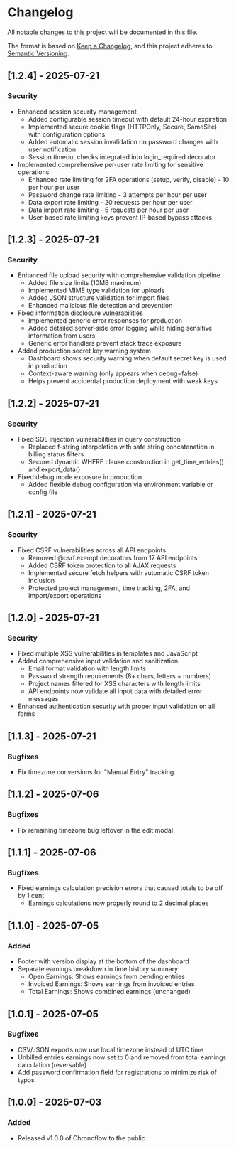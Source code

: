 # Changelog

All notable changes to this project will be documented in this file.

The format is based on [Keep a Changelog](https://keepachangelog.com/en/1.0.0/),
and this project adheres to [Semantic Versioning](https://semver.org/spec/v2.0.0.html).

## [1.2.4] - 2025-07-21

### Security
- Enhanced session security management
  - Added configurable session timeout with default 24-hour expiration
  - Implemented secure cookie flags (HTTPOnly, Secure, SameSite) with configuration options
  - Added automatic session invalidation on password changes with user notification
  - Session timeout checks integrated into login_required decorator
- Implemented comprehensive per-user rate limiting for sensitive operations
  - Enhanced rate limiting for 2FA operations (setup, verify, disable) - 10 per hour per user
  - Password change rate limiting - 3 attempts per hour per user
  - Data export rate limiting - 20 requests per hour per user  
  - Data import rate limiting - 5 requests per hour per user
  - User-based rate limiting keys prevent IP-based bypass attacks

## [1.2.3] - 2025-07-21

### Security
- Enhanced file upload security with comprehensive validation pipeline
  - Added file size limits (10MB maximum)
  - Implemented MIME type validation for uploads
  - Added JSON structure validation for import files
  - Enhanced malicious file detection and prevention
- Fixed information disclosure vulnerabilities
  - Implemented generic error responses for production
  - Added detailed server-side error logging while hiding sensitive information from users
  - Generic error handlers prevent stack trace exposure
- Added production secret key warning system
  - Dashboard shows security warning when default secret key is used in production
  - Context-aware warning (only appears when debug=false)
  - Helps prevent accidental production deployment with weak keys

## [1.2.2] - 2025-07-21

### Security
- Fixed SQL injection vulnerabilities in query construction
  - Replaced f-string interpolation with safe string concatenation in billing status filters
  - Secured dynamic WHERE clause construction in get_time_entries() and export_data()
- Fixed debug mode exposure in production
  - Added flexible debug configuration via environment variable or config file

## [1.2.1] - 2025-07-21

### Security
- Fixed CSRF vulnerabilities across all API endpoints
  - Removed @csrf.exempt decorators from 17 API endpoints
  - Added CSRF token protection to all AJAX requests
  - Implemented secure fetch helpers with automatic CSRF token inclusion
  - Protected project management, time tracking, 2FA, and import/export operations

## [1.2.0] - 2025-07-21

### Security
- Fixed multiple XSS vulnerabilities in templates and JavaScript
- Added comprehensive input validation and sanitization
  - Email format validation with length limits
  - Password strength requirements (8+ chars, letters + numbers)
  - Project names filtered for XSS characters with length limits
  - API endpoints now validate all input data with detailed error messages
- Enhanced authentication security with proper input validation on all forms

## [1.1.3] - 2025-07-21

### Bugfixes
- Fix timezone conversions for "Manual Entry" tracking

## [1.1.2] - 2025-07-06

### Bugfixes
- Fix remaining timezone bug leftover in the edit modal

## [1.1.1] - 2025-07-06

### Bugfixes
- Fixed earnings calculation precision errors that caused totals to be off by 1 cent
  - Earnings calculations now properly round to 2 decimal places

## [1.1.0] - 2025-07-05

### Added
- Footer with version display at the bottom of the dashboard
- Separate earnings breakdown in time history summary:
  - Open Earnings: Shows earnings from pending entries
  - Invoiced Earnings: Shows earnings from invoiced entries
  - Total Earnings: Shows combined earnings (unchanged)

## [1.0.1] - 2025-07-05

### Bugfixes
- CSV/JSON exports now use local timezone instead of UTC time
- Unbilled entries earnings now set to 0 and removed from total earnings calculation (reversable)
- Add password confirmation field for registrations to minimize risk of typos

## [1.0.0] - 2025-07-03

### Added
- Released v1.0.0 of Chronoflow to the public
